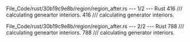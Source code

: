 File_Code/rust/30b19c9e8b/region/region_after.rs --- 1/2 --- Rust
416     /// calculating geneartor interiors.                                                                                                                 416     /// calculating generator interiors.

File_Code/rust/30b19c9e8b/region/region_after.rs --- 2/2 --- Rust
788     /// calculating geneartor interiors.                                                                                                                 788     /// calculating generator interiors.

